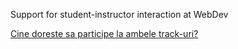 Support for student-instructor interaction at WebDev

[Cine doreste sa participe la ambele track-uri?](http://doodle.com/poll/uy5hw674b6k2ewxq)
